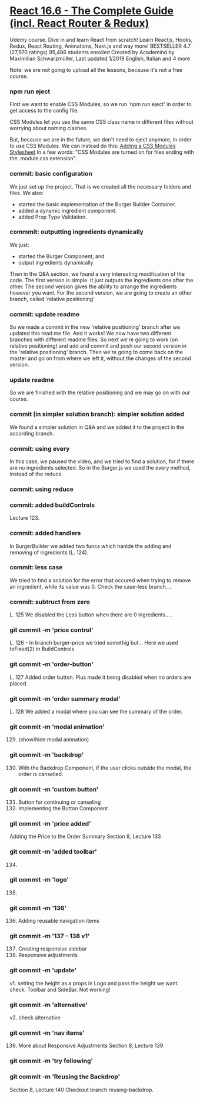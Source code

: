 # [React 16.6 - The Complete Guide (incl. React Router & Redux)](https://www.udemy.com/react-the-complete-guide-incl-redux/)

Udemy course.
Dive in and learn React from scratch! Learn Reactjs, Hooks, Redux, React Routing, Animations, Next.js and way more!
BESTSELLER
4.7 (27,970 ratings)
95,486 students enrolled
Created by Academind by Maximilian Schwarzmüller,
Last updated 1/2019
English, Italian and 4 more

Note: we are not going to upload all the lessons, because it's not a free course.

### npm run eject

First we want to enable CSS Modules, so we run 'npm run eject'
in order to get access to the config file.

CSS Modules let you use the same CSS class name in different files without worrying about naming clashes.

But, because we are in the future, we don't need to eject anymore,
in order to use CSS Modules.
We can instead do this:
[Adding a CSS Modules Stylesheet](https://facebook.github.io/create-react-app/docs/adding-a-css-modules-stylesheet)
In a few words:
"CSS Modules are turned on for files ending with the .module.css extension".

### commit: basic configuration

We just set up the project. That is we created all the necessary folders and files.
We also:

- started the basic implementation of the Burger Builder Container.
- added a dynamic ingredient component.
- added Prop Type Validation.

### commmit: outputting ingredients dynamically

We just:

- started the Burger Component, and
- output ingredients dynamically

Then in the Q&A section, we found a very interesting modification of the code.
The first version is simple. It just outputs the ingredients one after the other.
The second version gives the ability to arrange the ingredients however you want.
For the second version, we are going to create an other branch, called 'relative positioning'

### commit: update readme

So we made a commit in the new 'relative positioning' branch after we updated this read me file. And it works! We now have two different branches with different readme files. So next we're going to work (on relative positioning) and add and commit and push our second version in the 'relative positioning' branch. Then we're going to come back on the master and go on from where we left it, without the changes of the second version.

### update readme

So we are finished with the relative positioning and we may go on with our course.

### commit (in simpler solution branch): simpler solution added

We found a simpler solution in Q&A and we added it to the project in the according branch.

### commit: using every

In this case, we paused the video, and we tried to find a solution, for if there are no ingredients selected. So in the Burger.js we used the every method, instead of the reduce.

### commit: using reduce

### commit: added buildControls

Lecture 123.

### commit: added handlers

In BurgerBuilder we added two funcs which hanlde the adding and removing of ingredients (L. 124).

### commit: less case

We tried to find a solution for the error that occured when trying to remove an
ingredient, while its value was 0. Check the case-less branch....

### commit: subtruct from zero

L. 125 We disabled the Less button when there are 0 ingredients.....

### git commit -m 'price control'

L. 126 - In branch burger-price we tried somethig but...
Here we used toFixed(2) in BuildControls

### git commit -m 'order-button'

L. 127 Added order button. Plus made it being disabled when no orders are placed.

### git commit -m 'order summary modal'

L. 128 We added a modal where you can see the summary of the order.

### git commit -m 'modal animation'

129. (show/hide modal animation)

### git commit -m 'backdrop'

130. With the Backdrop Component, if the user clicks outside the modal, the order
     is canselled.

### git commit -m 'custom button'

131. Button for continuing or canseling
132. Implementing the Button Component

### git commit -m 'price added'

Adding the Price to the Order Summary
Section 8, Lecture 133

### git commit -m 'added toolbar'

134.

### git commit -m 'logo'

135.

### git commit -m '136'

136. Adding reusable navigation items

### git commit -m '137 - 138 v1'

137. Creating responsive sidebar
138. Responsive adjustments

### git commit -m 'update'

v1. setting the height as a props in Logo and pass the height we want.
check: Toolbar and SideBar. Not working!

### git commit -m 'alternative'

v2. check alternative

### git commit -m 'nav items'

139. More about Responsive Adjustments
     Section 8, Lecture 139

### git commit -m 'try following'

### git commit -m 'Reusing the Backdrop'

Section 8, Lecture 140
Checkout branch reusing-backdrop.
